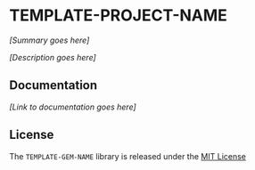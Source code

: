 # TEMPLATE-PROJECT-NAME

*[Summary goes here]*

*[Description goes here]*

## Documentation

*[Link to documentation goes here]*

## License

The `TEMPLATE-GEM-NAME` library is released under the [MIT License](./MIT-License.txt)
